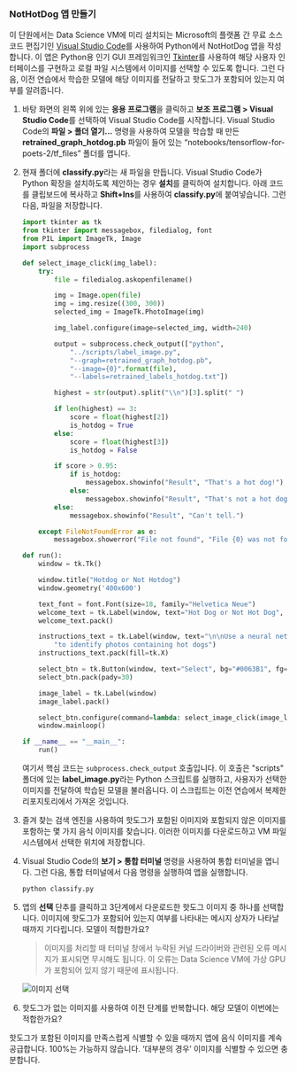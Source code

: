 ### <a name="create-a-nothotdog-app"></a>NotHotDog 앱 만들기

이 단원에서는 Data Science VM에 미리 설치되는 Microsoft의 플랫폼 간 무료 소스 코드 편집기인 [Visual Studio Code](https://code.visualstudio.com/)를 사용하여 Python에서 NotHotDog 앱을 작성합니다. 이 앱은 Python용 인기 GUI 프레임워크인 [Tkinter](https://wiki.python.org/moin/TkInter)를 사용하여 해당 사용자 인터페이스를 구현하고 로컬 파일 시스템에서 이미지를 선택할 수 있도록 합니다. 그런 다음, 이전 연습에서 학습한 모델에 해당 이미지를 전달하고 핫도그가 포함되어 있는지 여부를 알려줍니다.

1. 바탕 화면의 왼쪽 위에 있는 **응용 프로그램**을 클릭하고 **보조 프로그램 > Visual Studio Code**를 선택하여 Visual Studio Code를 시작합니다. Visual Studio Code의 **파일 > 폴더 열기...** 명령을 사용하여 모델을 학습할 때 만든 **retrained_graph_hotdog.pb** 파일이 들어 있는 “notebooks/tensorflow-for-poets-2/tf_files” 폴더를 엽니다.

1. 현재 폴더에 **classify.py**라는 새 파일을 만듭니다. Visual Studio Code가 Python 확장을 설치하도록 제안하는 경우 **설치**를 클릭하여 설치합니다. 아래 코드를 클립보드에 복사하고 **Shift+Ins**를 사용하여 **classify.py**에 붙여넣습니다. 그런 다음, 파일을 저장합니다.

    ```python
    import tkinter as tk
    from tkinter import messagebox, filedialog, font
    from PIL import ImageTk, Image
    import subprocess

    def select_image_click(img_label):
        try:
            file = filedialog.askopenfilename()

            img = Image.open(file)
            img = img.resize((300, 300))
            selected_img = ImageTk.PhotoImage(img)

            img_label.configure(image=selected_img, width=240)

            output = subprocess.check_output(["python",
                "../scripts/label_image.py",
                "--graph=retrained_graph_hotdog.pb",
                "--image={0}".format(file),
                "--labels=retrained_labels_hotdog.txt"])

            highest = str(output).split("\\n")[3].split(" ")

            if len(highest) == 3:
                score = float(highest[2])
                is_hotdog = True
            else:
                score = float(highest[3])
                is_hotdog = False

            if score > 0.95:
                if is_hotdog:
                    messagebox.showinfo("Result", "That's a hot dog!")
                else:
                    messagebox.showinfo("Result", "That's not a hot dog.")
            else:
                messagebox.showinfo("Result", "Can't tell.")

        except FileNotFoundError as e:
            messagebox.showerror("File not found", "File {0} was not found.".format(e.filename))

    def run():
        window = tk.Tk()

        window.title("Hotdog or Not Hotdog")
        window.geometry('400x600')

        text_font = font.Font(size=18, family="Helvetica Neue")
        welcome_text = tk.Label(window, text="Hot Dog or Not Hot Dog", font=text_font)
        welcome_text.pack()

        instructions_text = tk.Label(window, text="\n\nUse a neural network built with Tensorflow\n"
            "to identify photos containing hot dogs")
        instructions_text.pack(fill=tk.X)

        select_btn = tk.Button(window, text="Select", bg="#0063B1", fg="white", width=5, height=1)
        select_btn.pack(pady=30)

        image_label = tk.Label(window)
        image_label.pack()

        select_btn.configure(command=lambda: select_image_click(image_label))
        window.mainloop()

    if __name__ == "__main__":
        run()
    ```

    여기서 핵심 코드는 ```subprocess.check_output``` 호출입니다. 이 호출은 "scripts" 폴더에 있는 **label_image.py**라는 Python 스크립트를 실행하고, 사용자가 선택한 이미지를 전달하여 학습된 모델을 불러옵니다. 이 스크립트는 이전 연습에서 복제한 리포지토리에서 가져온 것입니다.

1. 즐겨 찾는 검색 엔진을 사용하여 핫도그가 포함된 이미지와 포함되지 않은 이미지를 포함하는 몇 가지 음식 이미지를 찾습니다. 이러한 이미지를 다운로드하고 VM 파일 시스템에서 선택한 위치에 저장합니다.

1. Visual Studio Code의 **보기 > 통합 터미널** 명령을 사용하여 통합 터미널을 엽니다. 그런 다음, 통합 터미널에서 다음 명령을 실행하여 앱을 실행합니다.

     ```bash
     python classify.py
     ```

1. 앱의 **선택** 단추를 클릭하고 3단계에서 다운로드한 핫도그 이미지 중 하나를 선택합니다. 이미지에 핫도그가 포함되어 있는지 여부를 나타내는 메시지 상자가 나타날 때까지 기다립니다. 모델이 적합한가요?

    > 이미지를 처리할 때 터미널 창에서 누락된 커널 드라이버와 관련된 오류 메시지가 표시되면 무시해도 됩니다. 이 오류는 Data Science VM에 가상 GPU가 포함되어 있지 않기 때문에 표시됩니다.

    ![이미지 선택](../media-draft/4-select-image.png)

1. 핫도그가 없는 이미지를 사용하여 이전 단계를 반복합니다. 해당 모델이 이번에는 적합한가요?

핫도그가 포함된 이미지를 만족스럽게 식별할 수 있을 때까지 앱에 음식 이미지를 계속 공급합니다. 100%는 가능하지 않습니다. ‘대부분의 경우’ 이미지를 식별할 수 있으면 충분합니다.
